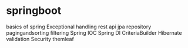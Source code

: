 # springboot
basics of spring
Exceptional handling
rest api
jpa repository
pagingandsorting
filtering
Spring IOC
Spring DI
CriteriaBuilder
Hibernate
validation 
Security
themleaf
